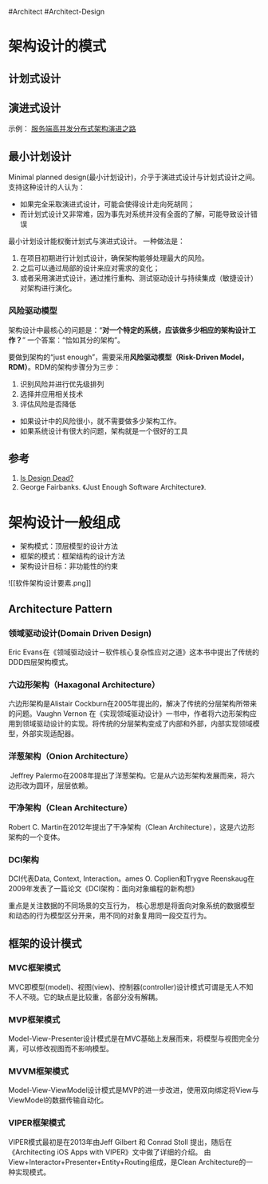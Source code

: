#Architect #Architect-Design

# 架构设计的模式
## 计划式设计

## 演进式设计
示例：
[服务端高并发分布式架构演进之路](https://segmentfault.com/a/1190000018626163)
## 最小计划设计
Minimal planned design(最小计划设计)，介乎于演进式设计与计划式设计之间。
支持这种设计的人认为：
- 如果完全采取演进式设计，可能会使得设计走向死胡同；
- 而计划式设计又非常难，因为事先对系统并没有全面的了解，可能导致设计错误

最小计划设计能权衡计划式与演进式设计。
一种做法是：
1. 在项目初期进行计划式设计，确保架构能够处理最大的风险。
2. 之后可以通过局部的设计来应对需求的变化；
3. 或者采用演进式设计，通过推行重构、测试驱动设计与持续集成（敏捷设计）对架构进行演化。


### 风险驱动模型
架构设计中最核心的问题是：“**对一个特定的系统，应该做多少相应的架构设计工作？**”
一个答案：“恰如其分的架构”。

要做到架构的“just enough”，需要采用**风险驱动模型（Risk-Driven Model，RDM）**。RDM的架构步骤分为三步：
1.  识别风险并进行优先级排列
2.  选择并应用相关技术
3.  评估风险是否降低

- 如果设计中的风险很小，就不需要做多少架构工作。
- 如果系统设计有很大的问题，架构就是一个很好的工具
## 参考
1. [Is Design Dead?](https://martinfowler.com/articles/designDead.html)
2. George Fairbanks. 《Just Enough Software Architecture》.


# 架构设计一般组成
-   架构模式：顶层模型的设计方法
-   框架的模式：框架结构的设计方法
-   架构设计目标：非功能性的约束

![[软件架构设计要素.png]]

## Architecture Pattern
### 领域驱动设计(Domain Driven Design)

Eric Evans在《领域驱动设计－软件核心复杂性应对之道》这本书中提出了传统的DDD四层架构模式。

### 六边形架构（Haxagonal Architecture）

六边形架构是Alistair Cockburn在2005年提出的，解决了传统的分层架构所带来的问题。Vaughn Vernon 在《实现领域驱动设计》一书中，作者将六边形架构应用到领域驱动设计的实现。将传统的分层架构变成了内部和外部，内部实现领域模型，外部实现适配器。

### 洋葱架构（Onion Architecture）

 Jeffrey Palermo在2008年提出了洋葱架构。它是从六边形架构发展而来，将六边形改为圆环，层层依赖。

### 干净架构（Clean Architecture）

Robert C. Martin在2012年提出了干净架构（Clean Architecture），这是六边形架构的一个变体。

### DCI架构

DCI代表Data, Context, Interaction。ames O. Coplien和Trygve Reenskaug在2009年发表了一篇论文《DCI架构：面向对象编程的新构想》

重点是关注数据的不同场景的交互行为， 核心思想是将面向对象系统的数据模型和动态的行为模型区分开来，用不同的对象复用同一段交互行为。


## 框架的设计模式
### MVC框架模式

MVC即模型(model)、视图(view)、控制器(controller)设计模式可谓是无人不知不人不晓。它的缺点是比较重，各部分没有解耦。

### MVP框架模式

Model-View-Presenter设计模式是在MVC基础上发展而来，将模型与视图完全分离，可以修改视图而不影响模型。

### MVVM框架模式

Model-View-ViewModel设计模式是MVP的进一步改进，使用双向绑定将View与ViewModel的数据传输自动化。

### VIPER框架模式

VIPER模式最初是在2013年由Jeff Gilbert 和 Conrad Stoll 提出，随后在《Architecting iOS Apps with VIPER》文中做了详细的介绍。
由View+Interactor+Presenter+Entity+Routing组成，是Clean Architecture的一种实现模式。

